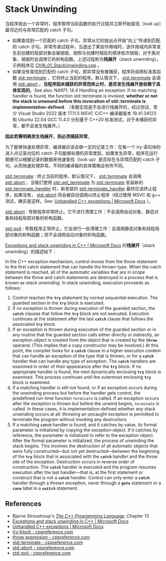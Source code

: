 # Stack Unwinding

当程序抛出一个异常时，程序暂停当前函数的执行过程并立即开始查找（look up）最邻近的与异常匹配的 catch 子句。

- 如果查找到一个匹配的 catch 子句，异常从它的抛出点开始“向上”传递到匹配的 catch 子句。异常传递过程中，当退出了某些作用域时，该作用域内异常发生前创建的局部对象会被销毁，按照与创建时相反的顺序依次销毁，对于类对象，销毁时会调用它的析构函数。上述过程称为**栈展开**（stack unwinding）。示例程序见 [Ch18_01_StackUnwinding.cpp](./Ch18_01_StackUnwinding.cpp) 。
- 如果没有查找到匹配的 catch 子句，即异常没有被捕获，程序将调用标准库函数 [std::terminate](https://en.cppreference.com/w/cpp/error/terminate) ，它将终止当前的程序。默认情况下，  [std::terminate](https://en.cppreference.com/w/cpp/error/terminate) 会调用 [std::abort](https://en.cppreference.com/w/cpp/utility/program/abort) 。**当程序因未捕获的异常而终止时，是否发生栈展开是依赖于具体实现的**。See also: N4971: 14.4 Handling an exception: If no matching handler is found, the function std::terminate is invoked; **whether or not the stack is unwound before this invocation of std::terminate is implementation-defined**. （多数实现是不会进行栈展开的，经过测试，至少 Visual Studio 2022 版本 17.11.5 MSVC C/C++ 编译器版本 19.41.34123 和 Ubuntu 22.04 GCC 11.4.0 分别基于 C++20 标准测试，对于未捕获的异常，都不会发生栈展开。）

**因此若需明确发生栈展开，则必须捕获异常**。

为了能够快速处理异常，编译器应该会做一定的记录工作：在每一个 try 语句块的进入点记录对应的 catch 子句能够处理的异常类型。如果发生异常，程序在运行期便可以根据记录的数据来快速查找（look up）是否存在与异常匹配的 catch 子句，从而快速处理异常。不同的编译器的具体策略会有所不同。



[std::terminate](https://en.cppreference.com/w/cpp/error/terminate) : 终止当前的程序。默认情况下， [std::terminate](https://en.cppreference.com/w/cpp/error/terminate) 会调用 [std::abort](https://en.cppreference.com/w/cpp/utility/program/abort) 。当我们使用 [std::set_terminate](https://en.cppreference.com/w/cpp/error/set_terminate) 为 [std::terminate](https://en.cppreference.com/w/cpp/error/terminate) 安装新的 [std::terminate_handler](https://en.cppreference.com/w/cpp/error/terminate_handler) 时，新安装的 [std::terminate_handler](https://en.cppreference.com/w/cpp/error/terminate_handler) 最终应该终止程序，如果没有， [std::abort](https://en.cppreference.com/w/cpp/utility/program/abort) 将会被自动调用以终止程序（经过使用 MSVC 和 g++ 测试，确实是这样。See: [Unhandled C++ exceptions | Microsoft Docs](https://docs.microsoft.com/en-us/cpp/cpp/unhandled-cpp-exceptions?view=msvc-170) ）。

[std::abort](https://en.cppreference.com/w/cpp/utility/program/abort) : 导致程序异常终止。它不进行清理工作：不会调用自动对象，静态对象和线程局部对象的析构函数。

[std::exit](https://en.cppreference.com/w/cpp/utility/program/exit) : 导致程序正常终止。它会进行一些清理工作：会调用静态对象和线程局部对象的析构函数；但不会调用自动对象的析构函数。



[Exceptions and stack unwinding in C++ | Microsoft Docs](https://docs.microsoft.com/en-us/cpp/cpp/exceptions-and-stack-unwinding-in-cpp?view=msvc-170) 的**栈展开**（stack unwinding）的描述如下：

In the C++ exception mechanism, control moves from the throw statement to the first catch statement that can handle the thrown type. When the catch statement is reached, all of the automatic variables that are in scope between the throw and catch statements are destroyed in a process that is known as *stack unwinding*. In stack unwinding, execution proceeds as follows:

1. Control reaches the **`try`** statement by normal sequential execution. The guarded section in the **`try`** block is executed.
2. If no exception is thrown during execution of the guarded section, the **`catch`** clauses that follow the **`try`** block are not executed. Execution continues at the statement after the last **`catch`** clause that follows the associated **`try`** block.
3. If an exception is thrown during execution of the guarded section or in any routine that the guarded section calls either directly or indirectly, an exception object is created from the object that is created by the **`throw`** operand. (This implies that a copy constructor may be involved.) At this point, the compiler looks for a **`catch`** clause in a higher execution context that can handle an exception of the type that is thrown, or for a **`catch`** handler that can handle any type of exception. The **`catch`** handlers are examined in order of their appearance after the **`try`** block. If no appropriate handler is found, the next dynamically enclosing **`try`** block is examined. This process continues until the outermost enclosing **`try`** block is examined.
4. If a matching handler is still not found, or if an exception occurs during the unwinding process but before the handler gets control, the predefined run-time function `terminate` is called. If an exception occurs after the exception is thrown but before the unwind begins, `terminate` is called. In these cases, it is implementation-defined whether any stack unwinding occurs at all: throwing an uncaught exception is permitted to terminate the program without invoking any destructors.
5. If a matching **`catch`** handler is found, and it catches by value, its formal parameter is initialized by copying the exception object. If it catches by reference, the parameter is initialized to refer to the exception object. After the formal parameter is initialized, the process of unwinding the stack begins. This involves the destruction of all automatic objects that were fully constructed—but not yet destructed—between the beginning of the **`try`** block that is associated with the **`catch`** handler and the throw site of the exception. Destruction occurs in reverse order of construction. The **`catch`** handler is executed and the program resumes execution after the last handler—that is, at the first statement or construct that is not a **`catch`** handler. Control can only enter a **`catch`** handler through a thrown exception, never through a **`goto`** statement or a **`case`** label in a **`switch`** statement.



## References

- Bjarne Stroustroup's [*The C++ Programming Language*](http://www.amazon.com/The-Programming-Language-4th-Edition/dp/0321563840/) ,Chapter 13
- [Exceptions and stack unwinding in C++ | Microsoft Docs](https://docs.microsoft.com/en-us/cpp/cpp/exceptions-and-stack-unwinding-in-cpp?view=msvc-170)
- [Unhandled C++ exceptions | Microsoft Docs](https://docs.microsoft.com/en-us/cpp/cpp/unhandled-cpp-exceptions?view=msvc-170)
- [try-block - cppreference.com](https://en.cppreference.com/w/cpp/language/try_catch)
- [throw expression - cppreference.com](https://en.cppreference.com/w/cpp/language/throw)
-  [std::terminate - cppreference.com](https://en.cppreference.com/w/cpp/error/terminate)
- [std::abort - cppreference.com](https://en.cppreference.com/w/cpp/utility/program/abort) 
- [std::exit - cppreference.com](https://en.cppreference.com/w/cpp/utility/program/exit)

